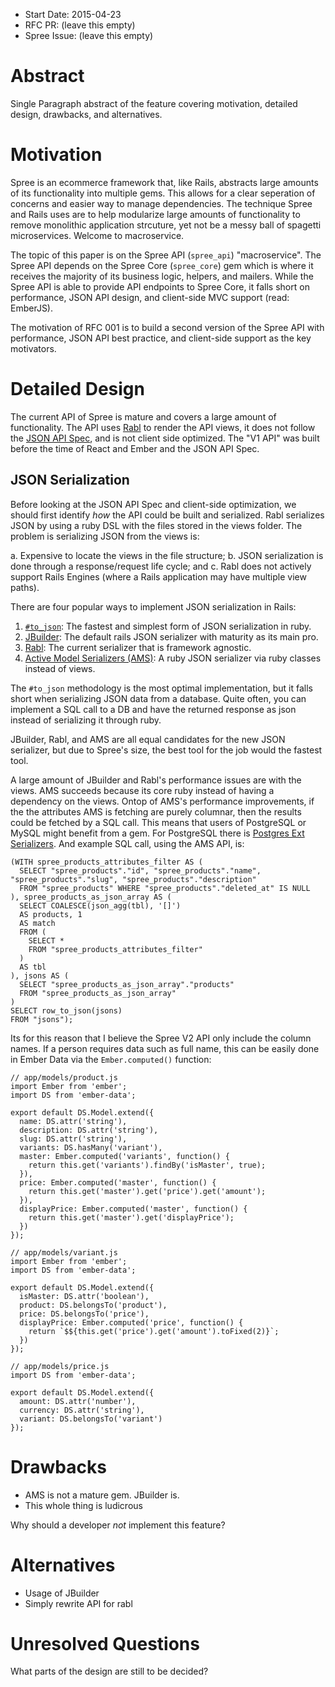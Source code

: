 - Start Date: 2015-04-23
- RFC PR: (leave this empty)
- Spree Issue: (leave this empty)

# Abstract

Single Paragraph abstract of the feature covering motivation, detailed design, drawbacks, and alternatives.

# Motivation

Spree is an ecommerce framework that, like Rails, abstracts large amounts of its functionality into multiple gems.
This allows for a clear seperation of concerns and easier way to manage dependencies.
The technique Spree and Rails uses are to help modularize large amounts of functionality to remove monolithic application strcuture, yet not be a messy ball of spagetti microservices.
Welcome to macroservice.

The topic of this paper is on the Spree API (`spree_api`) "macroservice".
The Spree API depends on the Spree Core (`spree_core`) gem which is where it receives the majority of its business logic, helpers, and mailers.
While the Spree API is able to provide API endpoints to Spree Core, it falls short on performance, JSON API design, and client-side MVC support (read: EmberJS).

The motivation of RFC 001 is to build a second version of the Spree API with performance, JSON API best practice, and client-side support as the key motivators.

# Detailed Design

The current API of Spree is mature and covers a large amount of functionality.
The API uses [Rabl](https://github.com/nesquena/rabl) to render the API views, it does not follow the [JSON API Spec](http://jsonapi.org), and is not client side optimized.
The "V1 API" was built before the time of React and Ember and the JSON API Spec.

## JSON Serialization

Before looking at the JSON API Spec and client-side optimization, we should first identify _how_ the API could be built and serialized.
Rabl serializes JSON by using a ruby DSL with the files stored in the views folder.
The problem is serializing JSON from the views is:

  a. Expensive to locate the views in the file structure;
  b. JSON serialization is done through a response/request life cycle; and
  c. Rabl does not actively support Rails Engines (where a Rails application may have multiple view paths).

There are four popular ways to implement JSON serialization in Rails:

1. [`#to_json`](http://apidock.com/rails/ActiveRecord/Serialization/to_json): The fastest and simplest form of JSON serialization in ruby.
2. [JBuilder](https://github.com/rails/jbuilder): The default rails JSON serializer with maturity as its main pro.
3. [Rabl](https://github.com/nesquena/rabl): The current serializer that is framework agnostic.
4. [Active Model Serializers (AMS)](https://github.com/rails-api/active_model_serializers): A ruby JSON serializer via ruby classes instead of views.

The `#to_json` methodology is the most optimal implementation, but it falls short when serializing JSON data from a database.
Quite often, you can implement a SQL call to a DB and have the returned response as json instead of serializing it through ruby.

JBuilder, Rabl, and AMS are all equal candidates for the new JSON serializer, but due to Spree's size, the best tool for the job would the fastest tool.

A large amount of JBuilder and Rabl's performance issues are with the views.
AMS succeeds because its core ruby instead of having a dependency on the views.
Ontop of AMS's performance improvements, if the the attributes AMS is fetching are purely columnar, then the results could be fetched by a SQL call.
This means that users of PostgreSQL or MySQL might benefit from a gem.
For PostgreSQL there is [Postgres Ext Serializers](https://github.com/dockyard/postgres_ext-serializers).
And example SQL call, using the AMS API, is:

```
(WITH spree_products_attributes_filter AS (
  SELECT "spree_products"."id", "spree_products"."name", "spree_products"."slug", "spree_products"."description"
  FROM "spree_products" WHERE "spree_products"."deleted_at" IS NULL
), spree_products_as_json_array AS (
  SELECT COALESCE(json_agg(tbl), '[]')
  AS products, 1 
  AS match
  FROM (
    SELECT *
    FROM "spree_products_attributes_filter"
  )
  AS tbl
), jsons AS (
  SELECT "spree_products_as_json_array"."products"
  FROM "spree_products_as_json_array"
)
SELECT row_to_json(jsons)
FROM "jsons");
```

Its for this reason that I believe the Spree V2 API only include the column names.
If a person requires data such as full name, this can be easily done in Ember Data via  the `Ember.computed()` function:

```
// app/models/product.js
import Ember from 'ember';
import DS from 'ember-data';

export default DS.Model.extend({
  name: DS.attr('string'),
  description: DS.attr('string'),
  slug: DS.attr('string'),
  variants: DS.hasMany('variant'),
  master: Ember.computed('variants', function() {
    return this.get('variants').findBy('isMaster', true);
  }),
  price: Ember.computed('master', function() {
    return this.get('master').get('price').get('amount');
  }),
  displayPrice: Ember.computed('master', function() {
    return this.get('master').get('displayPrice');
  })
});

// app/models/variant.js
import Ember from 'ember';
import DS from 'ember-data';

export default DS.Model.extend({
  isMaster: DS.attr('boolean'),
  product: DS.belongsTo('product'),
  price: DS.belongsTo('price'),
  displayPrice: Ember.computed('price', function() {
    return `$${this.get('price').get('amount').toFixed(2)}`;
  })
});

// app/models/price.js
import DS from 'ember-data';

export default DS.Model.extend({
  amount: DS.attr('number'),
  currency: DS.attr('string'),
  variant: DS.belongsTo('variant')
});
```

# Drawbacks

- AMS is not a mature gem. JBuilder is.
- This whole thing is ludicrous

Why should a developer *not* implement this feature?

# Alternatives

- Usage of JBuilder
- Simply rewrite API for rabl

# Unresolved Questions

What parts of the design are still to be decided?
